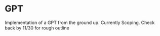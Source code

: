# GPT
Implementation of a GPT from the ground up. 
Currently Scoping. Check back by 11/30 for rough outline
